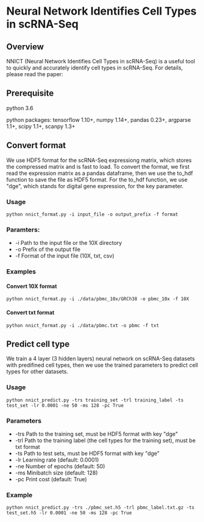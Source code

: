 # Neural Network Identifies Cell Types in scRNA-Seq

## Overview
NNICT (Neural Network Identifies Cell Types in scRNA-Seq) is a useful tool to quickly and accurately identify cell types in scRNA-Seq. For details, please read the paper:

## Prerequisite
python 3.6

python packages:
tensorflow 1.10+, numpy 1.14+, pandas 0.23+, argparse 1.1+, scipy 1.1+, scanpy 1.3+

## Convert format
We use HDF5 format for the scRNA-Seq expressiong matrix, which stores the compressed matrix and is fast to load. To convert the format, we first read the expression matrix as a pandas dataframe, then we use the to_hdf function to save the file as HDF5 format. For the to_hdf function, we use "dge", which stands for digital gene expression, for the key parameter.

### Usage
```
python nnict_format.py -i input_file -o output_prefix -f format
```

### Paramters:
* -i    Path to the input file or the 10X directory
* -o    Prefix of the output file
* -f    Format of the input file (10X, txt, csv)

### Examples

#### Convert 10X format
```
python nnict_format.py -i ./data/pbmc_10x/GRCh38 -o pbmc_10x -f 10X
```

#### Convert txt format
```
python nnict_format.py -i ./data/pbmc.txt -o pbmc -f txt
```

## Predict cell type
We train a 4 layer (3 hidden layers) neural network on scRNA-Seq datasets with predifined cell types, then we use the trained parameters to predict cell types for other datasets.

### Usage
```
python nnict_predict.py -trs training_set -trl training_label -ts test_set -lr 0.0001 -ne 50 -ms 128 -pc True
```

### Parameters
* -trs Path to the training set, must be HDF5 format with key "dge"
* -trl Path to the training label (the cell types for the training set), must be txt format
* -ts Path to test sets, must be HDF5 format with key "dge"
* -lr Learning rate (default: 0.0001)
* -ne Number of epochs (default: 50)
* -ms Minibatch size (default: 128)
* -pc Print cost (default: True)

### Example
```
python nnict_predict.py -trs ./pbmc_set.h5 -trl pbmc_label.txt.gz -ts test_set.h5 -lr 0.0001 -ne 50 -ms 128 -pc True
```









